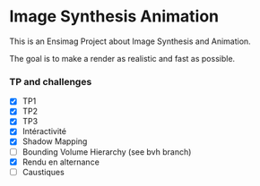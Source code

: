 # Image Synthesis Animation

This is an Ensimag Project about Image Synthesis and Animation. 

The goal is to make a render as realistic and fast as possible. 

### TP and challenges   

- [x] TP1
- [x] TP2 
- [x] TP3
- [x] Intéractivité
- [x] Shadow Mapping
- [ ] Bounding Volume Hierarchy (see bvh branch)
- [x] Rendu en alternance
- [ ] Caustiques
